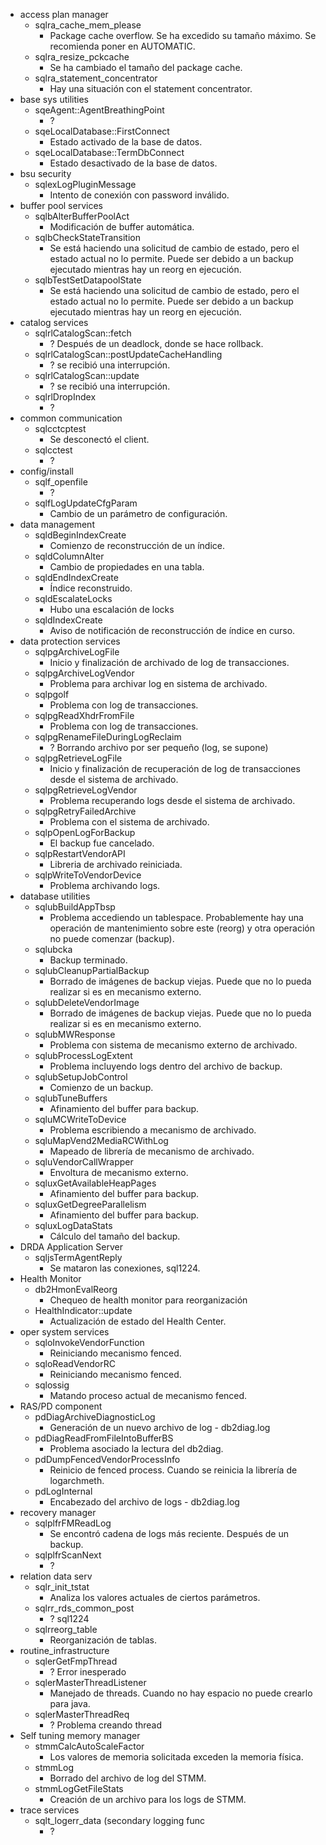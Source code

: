 
* access plan manager
  * sqlra_cache_mem_please
    * Package cache overflow. Se ha excedido su tamaño máximo. Se recomienda poner en AUTOMATIC.
  * sqlra_resize_pckcache
    * Se ha cambiado el tamaño del package cache.
  * sqlra_statement_concentrator
    * Hay una situación con el statement concentrator.
* base sys utilities
  * sqeAgent::AgentBreathingPoint
    * ?
  * sqeLocalDatabase::FirstConnect
    * Estado activado de la base de datos.
  * sqeLocalDatabase::TermDbConnect
    * Estado desactivado de la base de datos.
* bsu security
  * sqlexLogPluginMessage
    * Intento de conexión con password inválido.
* buffer pool services
  * sqlbAlterBufferPoolAct
    * Modificación de buffer automática.
  * sqlbCheckStateTransition
    * Se está haciendo una solicitud de cambio de estado, pero el estado actual no lo permite. Puede ser debido a un backup ejecutado mientras hay un reorg en ejecución.
  * sqlbTestSetDatapoolState
    * Se está haciendo una solicitud de cambio de estado, pero el estado actual no lo permite. Puede ser debido a un backup ejecutado mientras hay un reorg en ejecución.
* catalog services
  * sqlrlCatalogScan::fetch
    * ? Después de un deadlock, donde se hace rollback.
  * sqlrlCatalogScan::postUpdateCacheHandling
    * ? se recibió una interrupción.
  * sqlrlCatalogScan::update
    * ? se recibió una interrupción.
  * sqlrlDropIndex
    * ?
* common communication
  * sqlcctcptest
    * Se desconectó el client.
  * sqlcctest
    * ?
* config/install
  * sqlf_openfile
    * ?
  * sqlfLogUpdateCfgParam
    * Cambio de un parámetro de configuración.
* data management
  * sqldBeginIndexCreate
    * Comienzo de reconstrucción de un índice.
  * sqldColumnAlter
    * Cambio de propiedades en una tabla.
  * sqldEndIndexCreate
    * Índice reconstruido.
  * sqldEscalateLocks
    * Hubo una escalación de locks
  * sqldIndexCreate
    * Aviso de notificación de reconstrucción de índice en curso.
* data protection services
  * sqlpgArchiveLogFile
    * Inicio y finalización de archivado de log de transacciones.
  * sqlpgArchiveLogVendor
    * Problema para archivar log en sistema de archivado.
  * sqlpgolf
    * Problema con log de transacciones.
  * sqlpgReadXhdrFromFile
    * Problema con log de transacciones.
  * sqlpgRenameFileDuringLogReclaim
    * ? Borrando archivo por ser pequeño (log, se supone)
  * sqlpgRetrieveLogFile
    * Inicio y finalización de recuperación de log de transacciones desde el sistema de archivado.
  * sqlpgRetrieveLogVendor
    * Problema recuperando logs desde el sistema de archivado.
  * sqlpgRetryFailedArchive
    * Problema con el sistema de archivado.
  * sqlpOpenLogForBackup
    * El backup fue cancelado.
  * sqlpRestartVendorAPI
    * Libreria de archivado reiniciada.
  * sqlpWriteToVendorDevice
    * Problema archivando logs.
* database utilities
  * sqlubBuildAppTbsp
    * Problema accediendo un tablespace. Probablemente hay una operación de mantenimiento sobre este (reorg) y otra operación no puede comenzar (backup).
  * sqlubcka
    * Backup terminado.
  * sqlubCleanupPartialBackup
    * Borrado de imágenes de backup viejas. Puede que no lo pueda realizar si es en mecanismo externo.
  * sqlubDeleteVendorImage
    * Borrado de imágenes de backup viejas. Puede que no lo pueda realizar si es en mecanismo externo.
  * sqlubMWResponse
    * Problema con sistema de mecanismo externo de archivado.
  * sqlubProcessLogExtent
    * Problema incluyendo logs dentro del archivo de backup.
  * sqlubSetupJobControl
    * Comienzo de un backup.
  * sqlubTuneBuffers
    * Afinamiento del buffer para backup.
  * sqluMCWriteToDevice
    * Problema escribiendo a mecanismo de archivado.
  * sqluMapVend2MediaRCWithLog
    * Mapeado de librería de mecanismo de archivado.
  * sqluVendorCallWrapper
    * Envoltura de mecanismo externo.
  * sqluxGetAvailableHeapPages
    * Afinamiento del buffer para backup.
  * sqluxGetDegreeParallelism
    * Afinamiento del buffer para backup.
  * sqluxLogDataStats
    * Cálculo del tamaño del backup.
* DRDA Application Server
  * sqljsTermAgentReply
    * Se mataron las conexiones, sql1224.
* Health Monitor
  * db2HmonEvalReorg
    * Chequeo de health monitor para reorganización
  * HealthIndicator::update
    * Actualización de estado del Health Center.
* oper system services
  * sqloInvokeVendorFunction
    * Reiniciando mecanismo fenced.
  * sqloReadVendorRC
    * Reiniciando mecanismo fenced.
  * sqlossig
    * Matando proceso actual de mecanismo fenced.
* RAS/PD component
  * pdDiagArchiveDiagnosticLog
    * Generación de un nuevo archivo de log - db2diag.log
  * pdDiagReadFromFileIntoBufferBS
    * Problema asociado la lectura del db2diag.
  * pdDumpFencedVendorProcessInfo
    * Reinicio de fenced process. Cuando se reinicia la librería de logarchmeth.
  * pdLogInternal
    * Encabezado del archivo de logs - db2diag.log
* recovery manager
  * sqlplfrFMReadLog
    * Se encontró cadena de logs más reciente. Después de un backup.
  * sqlplfrScanNext
    * ?
* relation data serv
  * sqlr_init_tstat
    * Analiza los valores actuales de ciertos parámetros.
  * sqlrr_rds_common_post
    * ? sql1224
  * sqlrreorg_table
    * Reorganización de tablas.
* routine_infrastructure
  * sqlerGetFmpThread
    * ? Error inesperado
  * sqlerMasterThreadListener
    * Manejado de threads. Cuando no hay espacio no puede crearlo para java.
  * sqlerMasterThreadReq
    * ? Problema creando thread
* Self tuning memory manager
  * stmmCalcAutoScaleFactor
    * Los valores de memoria solicitada exceden la memoria física.
  * stmmLog
    * Borrado del archivo de log del STMM.
  * stmmLogGetFileStats
    * Creación de un archivo para los logs de STMM.
* trace services
  * sqlt_logerr_data (secondary logging func
    * ?
